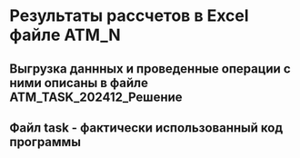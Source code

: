 # Результаты рассчетов в Excel файле ATM_N

## Выгрузка даннных и проведенные операции с ними описаны в файле ATM_TASK_202412_Решение

## Файл task - фактически использованный код программы
